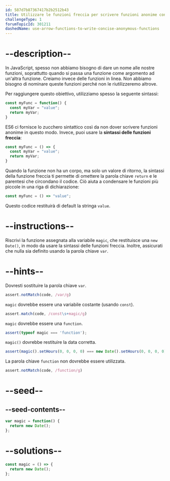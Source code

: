 ```yaml
---
id: 587d7b87367417b2b2512b43
title: Utilizzare le funzioni freccia per scrivere funzioni anonime concise
challengeType: 1
forumTopicId: 301211
dashedName: use-arrow-functions-to-write-concise-anonymous-functions
---
```


# --description--

In JavaScript, spesso non abbiamo bisogno di dare un nome alle nostre funzioni, soprattutto quando si passa una funzione come argomento ad un'altra funzione. Creiamo invece delle funzioni in linea. Non abbiamo bisogno di nominare queste funzioni perché non le riutilizzeremo altrove.

Per raggiungere questo obiettivo, utilizziamo spesso la seguente sintassi:

```js
const myFunc = function() {
  const myVar = "value";
  return myVar;
}
```

ES6 ci fornisce lo zucchero sintattico così da non dover scrivere funzioni anonime in questo modo. Invece, puoi usare la **sintassi delle funzioni freccia**:

```js
const myFunc = () => {
  const myVar = "value";
  return myVar;
}
```

Quando la funzione non ha un corpo, ma solo un valore di ritorno, la sintassi della funzione freccia ti permette di omettere la parola chiave `return` e le parentesi che circondano il codice. Ciò aiuta a condensare le funzioni più piccole in una riga di dichiarazione:

```js
const myFunc = () => "value";
```

Questo codice restituirà di default la stringa `value`.

# --instructions--

Riscrivi la funzione assegnata alla variabile `magic`, che restituisce una `new Date()`, in modo da usare la sintassi delle funzioni freccia. Inoltre, assicurati che nulla sia definito usando la parola chiave `var`.

# --hints--

Dovresti sostituire la parola chiave `var`.

```js
assert.notMatch(code, /var/g)
```

`magic` dovrebbe essere una variabile costante (usando `const`).

```js
assert.match(code, /const\s+magic/g)
```

`magic` dovrebbe essere una `function`.

```js
assert(typeof magic === 'function');
```

`magic()` dovrebbe restituire la data corretta.

```js
assert(magic().setHours(0, 0, 0, 0) === new Date().setHours(0, 0, 0, 0));
```

La parola chiave `function` non dovrebbe essere utilizzata.

```js
assert.notMatch(code, /function/g)
```

# --seed--

## --seed-contents--

```js
var magic = function() {
  return new Date();
};
```

# --solutions--

```js
const magic = () => {
  return new Date();
};
```
